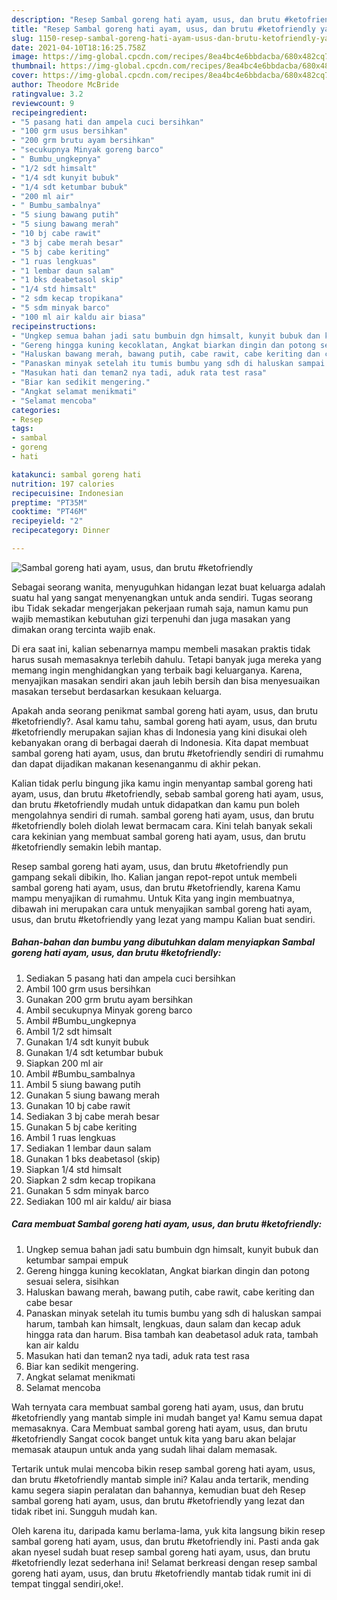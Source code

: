 ```yaml
---
description: "Resep Sambal goreng hati ayam, usus, dan brutu #ketofriendly yang enak Untuk Jualan"
title: "Resep Sambal goreng hati ayam, usus, dan brutu #ketofriendly yang enak Untuk Jualan"
slug: 1150-resep-sambal-goreng-hati-ayam-usus-dan-brutu-ketofriendly-yang-enak-untuk-jualan
date: 2021-04-10T18:16:25.758Z
image: https://img-global.cpcdn.com/recipes/8ea4bc4e6bbdacba/680x482cq70/sambal-goreng-hati-ayam-usus-dan-brutu-ketofriendly-foto-resep-utama.jpg
thumbnail: https://img-global.cpcdn.com/recipes/8ea4bc4e6bbdacba/680x482cq70/sambal-goreng-hati-ayam-usus-dan-brutu-ketofriendly-foto-resep-utama.jpg
cover: https://img-global.cpcdn.com/recipes/8ea4bc4e6bbdacba/680x482cq70/sambal-goreng-hati-ayam-usus-dan-brutu-ketofriendly-foto-resep-utama.jpg
author: Theodore McBride
ratingvalue: 3.2
reviewcount: 9
recipeingredient:
- "5 pasang hati dan ampela cuci bersihkan"
- "100 grm usus bersihkan"
- "200 grm brutu ayam bersihkan"
- "secukupnya Minyak goreng barco"
- " Bumbu_ungkepnya"
- "1/2 sdt himsalt"
- "1/4 sdt kunyit bubuk"
- "1/4 sdt ketumbar bubuk"
- "200 ml air"
- " Bumbu_sambalnya"
- "5 siung bawang putih"
- "5 siung bawang merah"
- "10 bj cabe rawit"
- "3 bj cabe merah besar"
- "5 bj cabe keriting"
- "1 ruas lengkuas"
- "1 lembar daun salam"
- "1 bks deabetasol skip"
- "1/4 std himsalt"
- "2 sdm kecap tropikana"
- "5 sdm minyak barco"
- "100 ml air kaldu air biasa"
recipeinstructions:
- "Ungkep semua bahan jadi satu bumbuin dgn himsalt, kunyit bubuk dan ketumbar sampai empuk"
- "Gereng hingga kuning kecoklatan, Angkat biarkan dingin dan potong sesuai selera, sisihkan"
- "Haluskan bawang merah, bawang putih, cabe rawit, cabe keriting dan cabe besar"
- "Panaskan minyak setelah itu tumis bumbu yang sdh di haluskan sampai harum, tambah kan himsalt, lengkuas, daun salam dan kecap aduk hingga rata dan harum. Bisa tambah kan deabetasol aduk rata, tambah kan air kaldu"
- "Masukan hati dan teman2 nya tadi, aduk rata test rasa"
- "Biar kan sedikit mengering."
- "Angkat selamat menikmati"
- "Selamat mencoba"
categories:
- Resep
tags:
- sambal
- goreng
- hati

katakunci: sambal goreng hati 
nutrition: 197 calories
recipecuisine: Indonesian
preptime: "PT35M"
cooktime: "PT46M"
recipeyield: "2"
recipecategory: Dinner

---
```



![Sambal goreng hati ayam, usus, dan brutu #ketofriendly](https://img-global.cpcdn.com/recipes/8ea4bc4e6bbdacba/680x482cq70/sambal-goreng-hati-ayam-usus-dan-brutu-ketofriendly-foto-resep-utama.jpg)

Sebagai seorang wanita, menyuguhkan hidangan lezat buat keluarga adalah suatu hal yang sangat menyenangkan untuk anda sendiri. Tugas seorang ibu Tidak sekadar mengerjakan pekerjaan rumah saja, namun kamu pun wajib memastikan kebutuhan gizi terpenuhi dan juga masakan yang dimakan orang tercinta wajib enak.

Di era  saat ini, kalian sebenarnya mampu membeli masakan praktis tidak harus susah memasaknya terlebih dahulu. Tetapi banyak juga mereka yang memang ingin menghidangkan yang terbaik bagi keluarganya. Karena, menyajikan masakan sendiri akan jauh lebih bersih dan bisa menyesuaikan masakan tersebut berdasarkan kesukaan keluarga. 



Apakah anda seorang penikmat sambal goreng hati ayam, usus, dan brutu #ketofriendly?. Asal kamu tahu, sambal goreng hati ayam, usus, dan brutu #ketofriendly merupakan sajian khas di Indonesia yang kini disukai oleh kebanyakan orang di berbagai daerah di Indonesia. Kita dapat membuat sambal goreng hati ayam, usus, dan brutu #ketofriendly sendiri di rumahmu dan dapat dijadikan makanan kesenanganmu di akhir pekan.

Kalian tidak perlu bingung jika kamu ingin menyantap sambal goreng hati ayam, usus, dan brutu #ketofriendly, sebab sambal goreng hati ayam, usus, dan brutu #ketofriendly mudah untuk didapatkan dan kamu pun boleh mengolahnya sendiri di rumah. sambal goreng hati ayam, usus, dan brutu #ketofriendly boleh diolah lewat bermacam cara. Kini telah banyak sekali cara kekinian yang membuat sambal goreng hati ayam, usus, dan brutu #ketofriendly semakin lebih mantap.

Resep sambal goreng hati ayam, usus, dan brutu #ketofriendly pun gampang sekali dibikin, lho. Kalian jangan repot-repot untuk membeli sambal goreng hati ayam, usus, dan brutu #ketofriendly, karena Kamu mampu menyajikan di rumahmu. Untuk Kita yang ingin membuatnya, dibawah ini merupakan cara untuk menyajikan sambal goreng hati ayam, usus, dan brutu #ketofriendly yang lezat yang mampu Kalian buat sendiri.

<!--inarticleads1-->

##### Bahan-bahan dan bumbu yang dibutuhkan dalam menyiapkan Sambal goreng hati ayam, usus, dan brutu #ketofriendly:

1. Sediakan 5 pasang hati dan ampela cuci bersihkan
1. Ambil 100 grm usus bersihkan
1. Gunakan 200 grm brutu ayam bersihkan
1. Ambil secukupnya Minyak goreng barco
1. Ambil  #Bumbu_ungkepnya
1. Ambil 1/2 sdt himsalt
1. Gunakan 1/4 sdt kunyit bubuk
1. Gunakan 1/4 sdt ketumbar bubuk
1. Siapkan 200 ml air
1. Ambil  #Bumbu_sambalnya
1. Ambil 5 siung bawang putih
1. Gunakan 5 siung bawang merah
1. Gunakan 10 bj cabe rawit
1. Sediakan 3 bj cabe merah besar
1. Gunakan 5 bj cabe keriting
1. Ambil 1 ruas lengkuas
1. Sediakan 1 lembar daun salam
1. Gunakan 1 bks deabetasol (skip)
1. Siapkan 1/4 std himsalt
1. Siapkan 2 sdm kecap tropikana
1. Gunakan 5 sdm minyak barco
1. Sediakan 100 ml air kaldu/ air biasa




<!--inarticleads2-->

##### Cara membuat Sambal goreng hati ayam, usus, dan brutu #ketofriendly:

1. Ungkep semua bahan jadi satu bumbuin dgn himsalt, kunyit bubuk dan ketumbar sampai empuk
1. Gereng hingga kuning kecoklatan, Angkat biarkan dingin dan potong sesuai selera, sisihkan
1. Haluskan bawang merah, bawang putih, cabe rawit, cabe keriting dan cabe besar
1. Panaskan minyak setelah itu tumis bumbu yang sdh di haluskan sampai harum, tambah kan himsalt, lengkuas, daun salam dan kecap aduk hingga rata dan harum. Bisa tambah kan deabetasol aduk rata, tambah kan air kaldu
1. Masukan hati dan teman2 nya tadi, aduk rata test rasa
1. Biar kan sedikit mengering.
1. Angkat selamat menikmati
1. Selamat mencoba




Wah ternyata cara membuat sambal goreng hati ayam, usus, dan brutu #ketofriendly yang mantab simple ini mudah banget ya! Kamu semua dapat memasaknya. Cara Membuat sambal goreng hati ayam, usus, dan brutu #ketofriendly Sangat cocok banget untuk kita yang baru akan belajar memasak ataupun untuk anda yang sudah lihai dalam memasak.

Tertarik untuk mulai mencoba bikin resep sambal goreng hati ayam, usus, dan brutu #ketofriendly mantab simple ini? Kalau anda tertarik, mending kamu segera siapin peralatan dan bahannya, kemudian buat deh Resep sambal goreng hati ayam, usus, dan brutu #ketofriendly yang lezat dan tidak ribet ini. Sungguh mudah kan. 

Oleh karena itu, daripada kamu berlama-lama, yuk kita langsung bikin resep sambal goreng hati ayam, usus, dan brutu #ketofriendly ini. Pasti anda gak akan nyesel sudah buat resep sambal goreng hati ayam, usus, dan brutu #ketofriendly lezat sederhana ini! Selamat berkreasi dengan resep sambal goreng hati ayam, usus, dan brutu #ketofriendly mantab tidak rumit ini di tempat tinggal sendiri,oke!.

